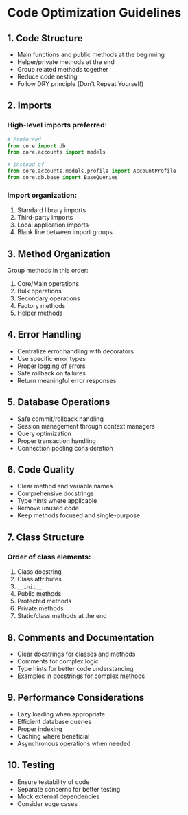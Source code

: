 # Code Optimization Guidelines

## 1. Code Structure
- Main functions and public methods at the beginning
- Helper/private methods at the end
- Group related methods together
- Reduce code nesting
- Follow DRY principle (Don't Repeat Yourself)

## 2. Imports
### High-level imports preferred:
```python
# Preferred
from core import db
from core.accounts import models

# Instead of
from core.accounts.models.profile import AccountProfile
from core.db.base import BaseQueries
```

### Import organization:
1. Standard library imports
2. Third-party imports
3. Local application imports
4. Blank line between import groups

## 3. Method Organization
Group methods in this order:
1. Core/Main operations
2. Bulk operations
3. Secondary operations
4. Factory methods
5. Helper methods

## 4. Error Handling
- Centralize error handling with decorators
- Use specific error types
- Proper logging of errors
- Safe rollback on failures
- Return meaningful error responses

## 5. Database Operations
- Safe commit/rollback handling
- Session management through context managers
- Query optimization
- Proper transaction handling
- Connection pooling consideration

## 6. Code Quality
- Clear method and variable names
- Comprehensive docstrings
- Type hints where applicable
- Remove unused code
- Keep methods focused and single-purpose

## 7. Class Structure
### Order of class elements:
1. Class docstring
2. Class attributes
3. `__init__`
4. Public methods
5. Protected methods
6. Private methods
7. Static/class methods at the end

## 8. Comments and Documentation
- Clear docstrings for classes and methods
- Comments for complex logic
- Type hints for better code understanding
- Examples in docstrings for complex methods

## 9. Performance Considerations
- Lazy loading when appropriate
- Efficient database queries
- Proper indexing
- Caching where beneficial
- Asynchronous operations when needed

## 10. Testing
- Ensure testability of code
- Separate concerns for better testing
- Mock external dependencies
- Consider edge cases
